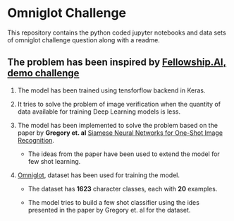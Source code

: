 # Omniglot Challenge
This repository contains the python coded jupyter notebooks and data sets of omniglot challenge question along with a readme.

## The problem has been inspired by [Fellowship.AI, demo challenge](https://fellowship.ai/challenge/)

   1. The model has been trained using tensforflow backend in Keras.
   
   2. It tries to solve the problem of image verification when the quantity of data available for training Deep Learning models is   less.
   
   3. The model has been implemented to solve the problem based on the paper by **Gregory et. al** [Siamese Neural Networks for One-Shot Image Recognition](https://www.cs.cmu.edu/~rsalakhu/papers/oneshot1.pdf).
   
      * The ideas from the paper have been used to extend the model for few shot learning.
      
   4. [Omniglot](https://github.com/brendenlake/omniglot), dataset has been used for training the model.
   
      * The dataset has **1623** character classes, each with **20** examples.
      
      * The model tries to build a few shot classifier using the ides presented in the paper by Gregory et. al for the dataset.
      
